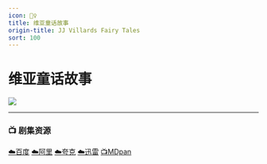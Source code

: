 ```yaml
---
icon: 🧚‍♀️
title: 维亚童话故事
origin-title: JJ Villards Fairy Tales
sort: 100
---
```

# 维亚童话故事

![](/assets/image/8c68179fgy1i6nda9cpiwj20zk0k00w6.jpg)

----

### 📺 剧集资源<Badge type="tip" text="YYeTs人人字幕组" />

[☁️百度](https://pan.baidu.com/s/135p_NR85EdRqxThLlOmZOQ?pwd=k7vv) [☁️阿里](https://www.alipan.com/s/SxHeaSQoiBR) [☁️夸克](https://pan.quark.cn/s/b68a77fb1db8) [☁️迅雷](https://pan.xunlei.com/s/VOcJeYD67KNIAIB35JbQWLNRA1?pwd=u4e8#) [📺MDpan](https://pan.mdsub.top/%E7%BB%B4%E4%BA%9A%E7%AB%A5%E8%AF%9D%E6%95%85%E4%BA%8B)
